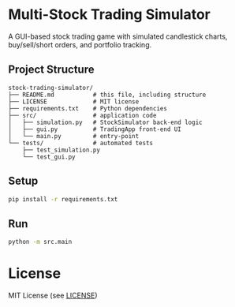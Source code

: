 # Multi-Stock Trading Simulator

A GUI-based stock trading game with simulated candlestick charts, buy/sell/short orders, and portfolio tracking.

## Project Structure
```
stock-trading-simulator/
├── README.md           # this file, including structure
├── LICENSE             # MIT license
├── requirements.txt    # Python dependencies
├── src/                # application code
│   ├── simulation.py   # StockSimulator back-end logic
│   ├── gui.py          # TradingApp front-end UI
│   └── main.py         # entry-point
└── tests/              # automated tests
    ├── test_simulation.py
    └── test_gui.py
```

## Setup
```bash
pip install -r requirements.txt
```

## Run
```bash
python -m src.main
```

# License

MIT License (see [LICENSE](LICENSE))